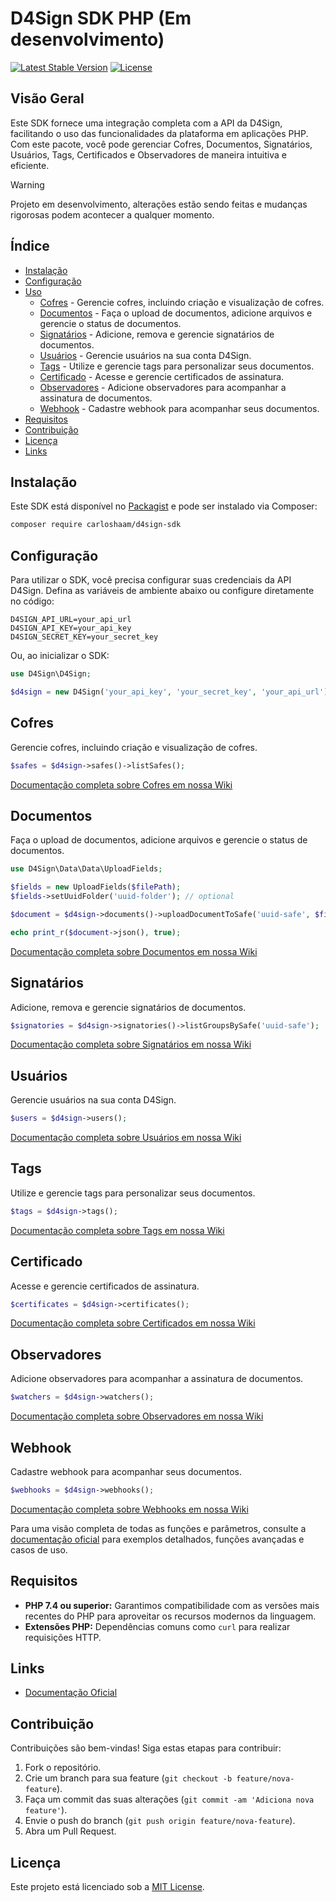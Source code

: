 # D4Sign SDK PHP (Em desenvolvimento)

[![Latest Stable Version](https://poser.pugx.org/vendor/d4sign-sdk/version)](https://packagist.org/packages/vendor/d4sign-sdk)
[![License](https://poser.pugx.org/vendor/d4sign-sdk/license)](https://packagist.org/packages/vendor/d4sign-sdk)

## Visão Geral
Este SDK fornece uma integração completa com a API da D4Sign, facilitando o uso das funcionalidades da plataforma em aplicações PHP. Com este pacote, você pode gerenciar Cofres, Documentos, Signatários, Usuários, Tags, Certificados e Observadores de maneira intuitiva e eficiente.

> [!WARNING]
> Projeto em desenvolvimento, alterações estão sendo feitas e mudanças rigorosas podem acontecer a qualquer momento.

## Índice
- [Instalação](#instalação)
- [Configuração](#configuração)
- [Uso](#uso)
    - [Cofres](#cofres) - Gerencie cofres, incluindo criação e visualização de cofres.
    - [Documentos](#documentos) - Faça o upload de documentos, adicione arquivos e gerencie o status de documentos.
    - [Signatários](#signatários) - Adicione, remova e gerencie signatários de documentos.
    - [Usuários](#usuários) - Gerencie usuários na sua conta D4Sign.
    - [Tags](#tags) - Utilize e gerencie tags para personalizar seus documentos.
    - [Certificado](#certificado) - Acesse e gerencie certificados de assinatura.
    - [Observadores](#observadores) - Adicione observadores para acompanhar a assinatura de documentos.
    - [Webhook](#webhook) - Cadastre webhook para acompanhar seus documentos.
- [Requisitos](#requisitos)
- [Contribuição](#contribuição)
- [Licença](#licença)
- [Links](#links)

## Instalação

Este SDK está disponível no [Packagist](https://packagist.org/packages/vendor/d4sign-sdk) e pode ser instalado via Composer:

```bash
composer require carloshaam/d4sign-sdk
```

## Configuração

Para utilizar o SDK, você precisa configurar suas credenciais da API D4Sign. Defina as variáveis de ambiente abaixo ou configure diretamente no código:

```dotenv
D4SIGN_API_URL=your_api_url
D4SIGN_API_KEY=your_api_key
D4SIGN_SECRET_KEY=your_secret_key
```

Ou, ao inicializar o SDK:

```php
use D4Sign\D4Sign;

$d4sign = new D4Sign('your_api_key', 'your_secret_key', 'your_api_url');
```

## Cofres

Gerencie cofres, incluindo criação e visualização de cofres.

```php
$safes = $d4sign->safes()->listSafes();
```

[Documentação completa sobre Cofres em nossa Wiki](https://github.com/carloshaam/d4sign-sdk/wiki/Safe)

## Documentos

Faça o upload de documentos, adicione arquivos e gerencie o status de documentos.

```php
use D4Sign\Data\Data\UploadFields;

$fields = new UploadFields($filePath);
$fields->setUuidFolder('uuid-folder'); // optional

$document = $d4sign->documents()->uploadDocumentToSafe('uuid-safe', $fields);

echo print_r($document->json(), true);
````

[Documentação completa sobre Documentos em nossa Wiki](https://github.com/carloshaam/d4sign-sdk/wiki/Document)

## Signatários

Adicione, remova e gerencie signatários de documentos.

```php
$signatories = $d4sign->signatories()->listGroupsBySafe('uuid-safe');
````

[Documentação completa sobre Signatários em nossa Wiki](https://github.com/carloshaam/d4sign-sdk/wiki/Signatory)

## Usuários

Gerencie usuários na sua conta D4Sign.

```php
$users = $d4sign->users();
````

[Documentação completa sobre Usuários em nossa Wiki](https://github.com/carloshaam/d4sign-sdk/wiki/User)

## Tags

Utilize e gerencie tags para personalizar seus documentos.

```php
$tags = $d4sign->tags();
````

[Documentação completa sobre Tags em nossa Wiki](https://github.com/carloshaam/d4sign-sdk/wiki/Tag)

## Certificado

Acesse e gerencie certificados de assinatura.

```php
$certificates = $d4sign->certificates();
````

[Documentação completa sobre Certificados em nossa Wiki](https://github.com/carloshaam/d4sign-sdk/wiki/Certificate)

## Observadores

Adicione observadores para acompanhar a assinatura de documentos.

```php
$watchers = $d4sign->watchers();
````

[Documentação completa sobre Observadores em nossa Wiki](https://github.com/carloshaam/d4sign-sdk/wiki/Watcher)

## Webhook

Cadastre webhook para acompanhar seus documentos.

```php
$webhooks = $d4sign->webhooks();
````

[Documentação completa sobre Webhooks em nossa Wiki](https://github.com/carloshaam/d4sign-sdk/wiki/Webhook)

Para uma visão completa de todas as funções e parâmetros, consulte a [documentação oficial](https://docapi.d4sign.com.br/docs) para exemplos detalhados, funções avançadas e casos de uso.

## Requisitos

- **PHP 7.4 ou superior:** Garantimos compatibilidade com as versões mais recentes do PHP para aproveitar os recursos modernos da linguagem.
- **Extensões PHP:** Dependências comuns como `curl` para realizar requisições HTTP.

## Links

- [Documentação Oficial](https://docapi.d4sign.com.br)

## Contribuição

Contribuições são bem-vindas! Siga estas etapas para contribuir:

1. Fork o repositório.
2. Crie um branch para sua feature (`git checkout -b feature/nova-feature`).
3. Faça um commit das suas alterações (`git commit -am 'Adiciona nova feature'`).
4. Envie o push do branch (`git push origin feature/nova-feature`).
5. Abra um Pull Request.

## Licença

Este projeto está licenciado sob a [MIT License](#).

